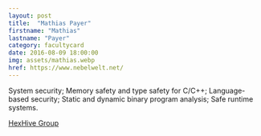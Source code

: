 ```yaml
---
layout: post
title:  "Mathias Payer"
firstname: "Mathias"
lastname: "Payer"
category: facultycard
date: 2016-08-09 18:00:00
img: assets/mathias.webp
href: https://www.nebelwelt.net/
---
```


System security;
Memory safety and type safety for C/C++;
Language-based security;
Static and dynamic binary program analysis;
Safe runtime systems.

[HexHive Group](http://hexhive.github.io/)
